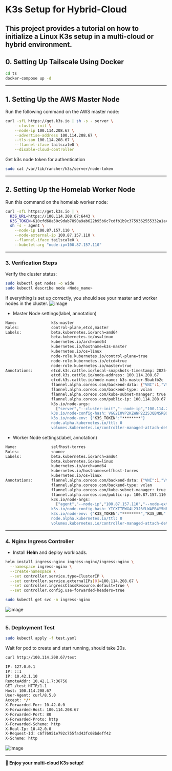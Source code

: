 # K3s Setup for Hybrid-Cloud

This project provides a tutorial on how to initialize a **Linux K3s setup** in a **multi-cloud or hybrid environment**.
---
## **0. Setting Up Tailscale Using Docker**
```bash
cd ts
docker-compose up -d
```
---

## **1. Setting Up the AWS Master Node**
Run the following command on the AWS master node:

```bash
curl -sfL https://get.k3s.io | sh -s - server \
    --cluster-init \
    --node-ip 100.114.208.67 \
    --advertise-address 100.114.208.67 \
    --tls-san 100.114.208.67 \
    --flannel-iface tailscale0 \
    --disable-cloud-controller
```
Get k3s node token for authentication
```bash
sudo cat /var/lib/rancher/k3s/server/node-token
```
---

## **2. Setting Up the Homelab Worker Node**
Run this command on the homelab worker node:

```bash
curl -sfL https://get.k3s.io | \
  K3S_URL=https://100.114.208.67:6443 \
  K3S_TOKEN=K10cfd68a50c9dab7890a9ab622b95b6c7cdfb1b9c3759362555332a1ac96f87e97::server:098618ccd5a0d954584fbe17ec3ec99b \
  sh -s - agent \
    --node-ip 100.87.157.110 \
    --node-external-ip 100.87.157.110 \
    --flannel-iface tailscale0 \
    --kubelet-arg "node-ip=100.87.157.110"

```

---

### **3. Verification Steps**
Verify the cluster status:

```bash
sudo kubectl get nodes -o wide
sudo kubectl describe node <Node_name>
```

If everything is set up correctly, you should see your master and worker nodes in the cluster.
![image](https://github.com/user-attachments/assets/15c0d591-cea9-4cc9-80e4-7c7441085078)
- Master Node settings(label, annotation)
```bash
Name:               k3s-master
Roles:              control-plane,etcd,master
Labels:             beta.kubernetes.io/arch=amd64
                    beta.kubernetes.io/os=linux
                    kubernetes.io/arch=amd64
                    kubernetes.io/hostname=k3s-master
                    kubernetes.io/os=linux
                    node-role.kubernetes.io/control-plane=true
                    node-role.kubernetes.io/etcd=true
                    node-role.kubernetes.io/master=true
Annotations:        etcd.k3s.cattle.io/local-snapshots-timestamp: 2025-03-26T16:41:25Z
                    etcd.k3s.cattle.io/node-address: 100.114.208.67
                    etcd.k3s.cattle.io/node-name: k3s-master-5babfb2c
                    flannel.alpha.coreos.com/backend-data: {"VNI":1,"VtepMAC":"4e:5b:d0:a0:ba:a8"}
                    flannel.alpha.coreos.com/backend-type: vxlan
                    flannel.alpha.coreos.com/kube-subnet-manager: true
                    flannel.alpha.coreos.com/public-ip: 100.114.208.67
                    k3s.io/node-args:
                      ["server","--cluster-init","--node-ip","100.114.208.67","--advertise-address","100.114.208.67","--tls-san","100.114.208.67","--flannel-ifa...
                    k3s.io/node-config-hash: VGG2IOVP2KZWNP222S3QBNSRBQ524CZJM3ETLBRV7BJATZV43S3Q====
                    k3s.io/node-env: {"K3S_TOKEN":"********"}
                    node.alpha.kubernetes.io/ttl: 0
                    volumes.kubernetes.io/controller-managed-attach-detach: true

```
- Worker Node settings(label, annotation)
```bash
Name:               selfhost-torres
Roles:              <none>
Labels:             beta.kubernetes.io/arch=amd64
                    beta.kubernetes.io/os=linux
                    kubernetes.io/arch=amd64
                    kubernetes.io/hostname=selfhost-torres
                    kubernetes.io/os=linux
Annotations:        flannel.alpha.coreos.com/backend-data: {"VNI":1,"VtepMAC":"46:2d:99:d6:3f:1e"}
                    flannel.alpha.coreos.com/backend-type: vxlan
                    flannel.alpha.coreos.com/kube-subnet-manager: true
                    flannel.alpha.coreos.com/public-ip: 100.87.157.110
                    k3s.io/node-args:
                      ["agent","--node-ip","100.87.157.110","--node-external-ip","100.87.157.110","--flannel-iface","tailscale0","--kubelet-arg","node-ip=100.87...
                    k3s.io/node-config-hash: YICXTTEWG4L23J6YLWAPB4Y5NFDXUPHRGTF3TEL6AELFDNN7ACEQ====
                    k3s.io/node-env: {"K3S_TOKEN":"********","K3S_URL":"https://100.114.208.67:6443"}
                    node.alpha.kubernetes.io/ttl: 0
                    volumes.kubernetes.io/controller-managed-attach-detach: true

```
---

### **4. Nginx Ingress Controller**
- Install **Helm** and deploy workloads.
```bash
helm install ingress-nginx ingress-nginx/ingress-nginx \
  --namespace ingress-nginx \
  --create-namespace \
  --set controller.service.type=ClusterIP \
  --set controller.service.externalIPs[0]=100.114.208.67 \
  --set controller.ingressClassResource.default=true \
  --set controller.config.use-forwarded-headers=true
```
```bash
sudo kubectl get svc -n ingress-nginx
```
![image](https://github.com/user-attachments/assets/721f6308-0bc7-4f78-9c09-0383f811bee9)

---
### **5. Deployment Test**
```bash
sudo kubectl apply -f test.yaml
```
Wait for pod to create and start running, should take 20s.
```bash
curl http://100.114.208.67/test
```
```bash
IP: 127.0.0.1
IP: ::1
IP: 10.42.1.10
RemoteAddr: 10.42.1.7:36756
GET /test HTTP/1.1
Host: 100.114.208.67
User-Agent: curl/8.5.0
Accept: */*
X-Forwarded-For: 10.42.0.0
X-Forwarded-Host: 100.114.208.67
X-Forwarded-Port: 80
X-Forwarded-Proto: http
X-Forwarded-Scheme: http
X-Real-Ip: 10.42.0.0
X-Request-Id: c6f76951e792c755fad43fc08bdeff42
X-Scheme: http
```
![image](https://github.com/user-attachments/assets/a1211eef-9e0c-43b1-8110-984befdffbeb)

---

**🚀 Enjoy your multi-cloud K3s setup!**
